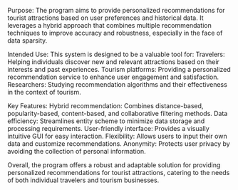 Purpose:
The program aims to provide personalized recommendations for tourist attractions based on user preferences and historical data.
It leverages a hybrid approach that combines multiple recommendation techniques to improve accuracy and robustness, especially
in the face of data sparsity.

Intended Use:
This system is designed to be a valuable tool for:
Travelers: Helping individuals discover new and relevant attractions based on their interests and past experiences.
Tourism platforms: Providing a personalized recommendation service to enhance user engagement and satisfaction.
Researchers: Studying recommendation algorithms and their effectiveness in the context of tourism.

Key Features:
Hybrid recommendation: Combines distance-based, popularity-based, content-based, and collaborative filtering methods.
Data efficiency: Streamlines entity scheme to minimize data storage and processing requirements.
User-friendly interface: Provides a visually intuitive GUI for easy interaction.
Flexibility: Allows users to input their own data and customize recommendations.
Anonymity: Protects user privacy by avoiding the collection of personal information.

Overall, the program offers a robust and adaptable solution for providing personalized recommendations for tourist attractions,
catering to the needs of both individual travelers and tourism businesses.
